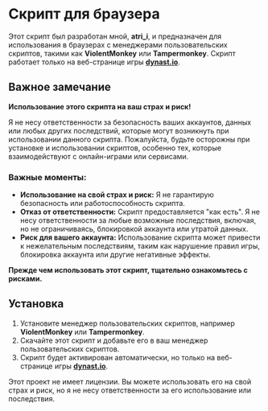 # Скрипт для браузера

Этот скрипт был разработан мной, **atri_i**, и предназначен для использования в браузерах с менеджерами пользовательских скриптов, такими как **ViolentMonkey** или **Tampermonkey**. Скрипт работает только на веб-странице игры **[dynast.io](https://dynast.io)**.

## Важное замечание

**Использование этого скрипта на ваш страх и риск!**

Я не несу ответственности за безопасность ваших аккаунтов, данных или любых других последствий, которые могут возникнуть при использовании данного скрипта. Пожалуйста, будьте осторожны при установке и использовании скриптов, особенно тех, которые взаимодействуют с онлайн-играми или сервисами.

### Важные моменты:

- **Использование на свой страх и риск:** Я не гарантирую безопасность или работоспособность скрипта.
- **Отказ от ответственности:** Скрипт предоставляется "как есть". Я не несу ответственности за любые возможные последствия, включая, но не ограничиваясь, блокировкой аккаунта или утратой данных.
- **Риск для вашего аккаунта:** Использование скрипта может привести к нежелательным последствиям, таким как нарушение правил игры, блокировка аккаунта или другие негативные эффекты.

**Прежде чем использовать этот скрипт, тщательно ознакомьтесь с рисками.**

## Установка

1. Установите менеджер пользовательских скриптов, например **ViolentMonkey** или **Tampermonkey**.
2. Скачайте этот скрипт и добавьте его в ваш менеджер пользовательских скриптов.
3. Скрипт будет активирован автоматически, но только на веб-странице игры **[dynast.io](https://dynast.io)**.


Этот проект не имеет лицензии. Вы можете использовать его на свой страх и риск, но я не несу ответственности за его использование или последствия.
